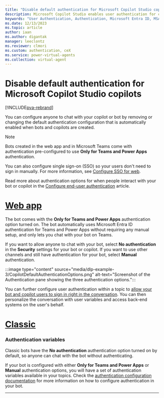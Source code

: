 ```yaml
---
title: "Disable default authentication for Microsoft Copilot Studio copilots"
description: Microsoft Copilot Studio enables user authentication for copilots and bots by default. When you create a bot, authentication is configured automatically for the "Only for Teams and Power Apps" scope to help manage and protect your data. You can remove or change the type of authentication directly within Copilot Studio for any of your bots or copilots you've created there.
keywords: "User Authentication, Authentication, Microsoft Entra ID, MSA, Identity Provider, PVA"
ms.date: 12/13/2023
ms.topic: article
author: iaan
ms.author: digantak
manager: leeclontz
ms.reviewer: clmori
ms.custom: authentication, ceX
ms.service: power-virtual-agents
ms.collection: virtual-agent
---
```


# Disable default authentication for Microsoft Copilot Studio copilots

[!INCLUDE[pva-rebrand](includes/pva-rebrand.md)]

You can configure anyone to chat with your copilot or bot by removing or changing the default authentication configuration that is automatically enabled when bots and copilots are created. 

>[!NOTE]
> Bots created in the web app and in Microsoft Teams come with authentication pre-configured to use **Only for Teams and Power Apps** authentication.

You can also configure single sign-on (SSO) so your users don't need to sign in manually. For more information, see [Configure SSO for web](configure-sso.md).

Read more about authentication options for when people interact with your bot or copilot in the [Configure end-user authentication](configuration-end-user-authentication.md) article.

# [Web app](#tab/web)

The bot comes with the **Only for Teams and Power Apps** authentication option turned on. The bot automatically uses Microsoft Entra ID authentication for Teams and Power Apps without requiring any manual setup, and only lets you chat with your bot on Teams. 

If you want to allow anyone to chat with your bot, select **No authentication** in the **Security** settings for your bot or copilot. If you want to use other channels and still have authentication for your bot, select **Manual** authentication.

:::image type="content" source="media/dlp-example-3/CopilotDefaultAuthenticationOptions.png" alt-text="Screenshot of the Authentication pane showing the three authentication options.":::

You can further configure user authentication within a topic to [allow your bot and copilot users to sign in right in the conversation](advanced-end-user-authentication.md). You can then personalize the conversation with user variables and access back-end systems on the user's behalf.


# [Classic](#tab/classic)

### Authentication variables

Classic bots have the **No authentication** authentication option turned on by default, so  anyone can chat with the bot without authenticating. 

If your bot is configured with either **Only for Teams and Power Apps** or **Manual** authentication options, you will have a set of authentication variables available in your topics. Check the [authentication configuration documentation](configuration-end-user-authentication.md) for more information on how to configure authentication in your bot.

---


